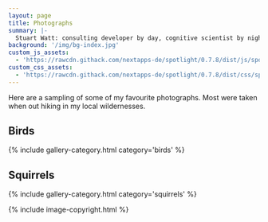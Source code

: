 ```yaml
---
layout: page
title: Photographs
summary: |-
  Stuart Watt: consulting developer by day, cognitive scientist by night
background: '/img/bg-index.jpg'
custom_js_assets:
  - 'https://rawcdn.githack.com/nextapps-de/spotlight/0.7.8/dist/js/spotlight.min.js'
custom_css_assets:
  - 'https://rawcdn.githack.com/nextapps-de/spotlight/0.7.8/dist/css/spotlight.min.css'
---
```


Here are a sampling of some of my favourite photographs. Most were taken
when out hiking in my local wildernesses. 

## Birds

{% include gallery-category.html category='birds' %}

## Squirrels

{% include gallery-category.html category='squirrels' %}

{% include image-copyright.html %}
